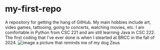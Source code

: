 # my-first-repo
A repository for getting the hang of GitHub. 
My main hobbies include art, video games, tattooing, going to concerts, watching movies, etc.
I am comfortable in Python from CSC 221 and am still learning Java in CSC 222. The first coding that I've ever done is when I stearted at BRCC in the fall of 2024. 
![image](https://github.com/user-attachments/assets/990c2c71-cd36-41ad-a9af-cf4e3b297c76)
a picture that reminds me of my dog Zeus
